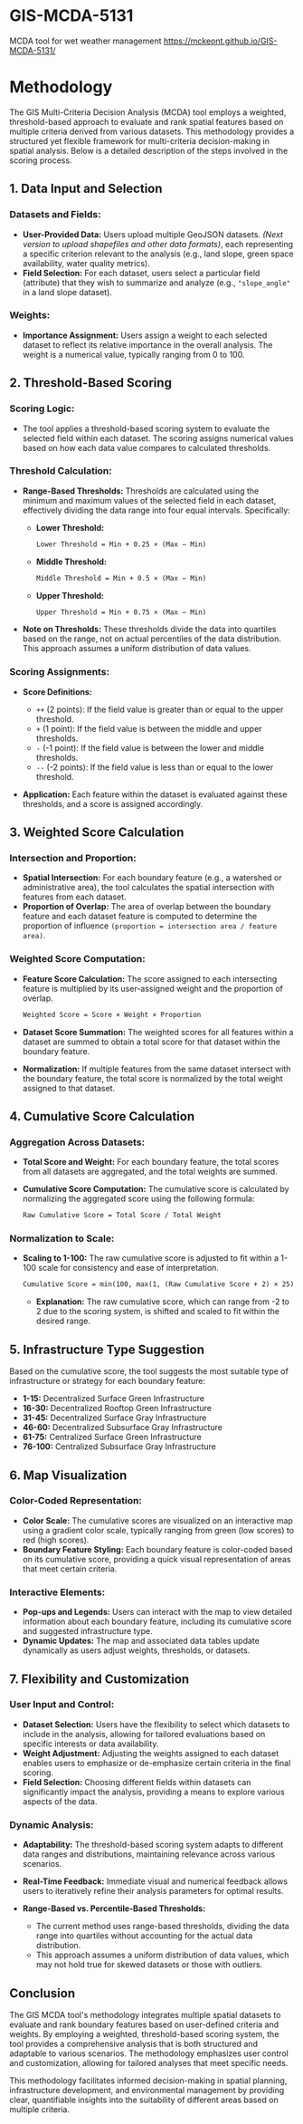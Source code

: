 # GIS-MCDA-5131
MCDA tool for wet weather management
https://mckeont.github.io/GIS-MCDA-5131/ 



# Methodology

The GIS Multi-Criteria Decision Analysis (MCDA) tool employs a weighted, threshold-based approach to evaluate and rank spatial features based on multiple criteria derived from various datasets. This methodology provides a structured yet flexible framework for multi-criteria decision-making in spatial analysis. Below is a detailed description of the steps involved in the scoring process.

## 1. Data Input and Selection

### Datasets and Fields:

- **User-Provided Data:** Users upload multiple GeoJSON datasets. *(Next version to upload shapefiles and other data formats)*, each representing a specific criterion relevant to the analysis (e.g., land slope, green space availability, water quality metrics).
- **Field Selection:** For each dataset, users select a particular field (attribute) that they wish to summarize and analyze (e.g., `"slope_angle"` in a land slope dataset).

### Weights:

- **Importance Assignment:** Users assign a weight to each selected dataset to reflect its relative importance in the overall analysis. The weight is a numerical value, typically ranging from 0 to 100.

## 2. Threshold-Based Scoring

### Scoring Logic:

- The tool applies a threshold-based scoring system to evaluate the selected field within each dataset. The scoring assigns numerical values based on how each data value compares to calculated thresholds.

### Threshold Calculation:

- **Range-Based Thresholds:** Thresholds are calculated using the minimum and maximum values of the selected field in each dataset, effectively dividing the data range into four equal intervals. Specifically:
  - **Lower Threshold:** 

    ```markdown
    Lower Threshold = Min + 0.25 × (Max − Min)
    ```

  - **Middle Threshold:** 

    ```markdown
    Middle Threshold = Min + 0.5 × (Max − Min)
    ```

  - **Upper Threshold:** 

    ```markdown
    Upper Threshold = Min + 0.75 × (Max − Min)
    ```

- **Note on Thresholds:** These thresholds divide the data into quartiles based on the range, not on actual percentiles of the data distribution. This approach assumes a uniform distribution of data values.

### Scoring Assignments:

- **Score Definitions:**
  - `++` (2 points): If the field value is greater than or equal to the upper threshold.
  - `+` (1 point): If the field value is between the middle and upper thresholds.
  - `-` (-1 point): If the field value is between the lower and middle thresholds.
  - `--` (-2 points): If the field value is less than or equal to the lower threshold.
  
- **Application:** Each feature within the dataset is evaluated against these thresholds, and a score is assigned accordingly.

## 3. Weighted Score Calculation

### Intersection and Proportion:

- **Spatial Intersection:** For each boundary feature (e.g., a watershed or administrative area), the tool calculates the spatial intersection with features from each dataset.
- **Proportion of Overlap:** The area of overlap between the boundary feature and each dataset feature is computed to determine the proportion of influence `(proportion = intersection area / feature area)`.

### Weighted Score Computation:

- **Feature Score Calculation:** The score assigned to each intersecting feature is multiplied by its user-assigned weight and the proportion of overlap.

    ```markdown
    Weighted Score = Score × Weight × Proportion
    ```

- **Dataset Score Summation:** The weighted scores for all features within a dataset are summed to obtain a total score for that dataset within the boundary feature.
- **Normalization:** If multiple features from the same dataset intersect with the boundary feature, the total score is normalized by the total weight assigned to that dataset.

## 4. Cumulative Score Calculation

### Aggregation Across Datasets:

- **Total Score and Weight:** For each boundary feature, the total scores from all datasets are aggregated, and the total weights are summed.
- **Cumulative Score Computation:** The cumulative score is calculated by normalizing the aggregated score using the following formula:

    ```markdown
    Raw Cumulative Score = Total Score / Total Weight
    ```

### Normalization to Scale:

- **Scaling to 1-100:** The raw cumulative score is adjusted to fit within a 1-100 scale for consistency and ease of interpretation.

    ```markdown
    Cumulative Score = min(100, max(1, (Raw Cumulative Score + 2) × 25))
    ```

  - **Explanation:** The raw cumulative score, which can range from -2 to 2 due to the scoring system, is shifted and scaled to fit within the desired range.

## 5. Infrastructure Type Suggestion

Based on the cumulative score, the tool suggests the most suitable type of infrastructure or strategy for each boundary feature:

- **1-15:** Decentralized Surface Green Infrastructure
- **16-30:** Decentralized Rooftop Green Infrastructure
- **31-45:** Decentralized Surface Gray Infrastructure
- **46-60:** Decentralized Subsurface Gray Infrastructure
- **61-75:** Centralized Surface Green Infrastructure
- **76-100:** Centralized Subsurface Gray Infrastructure

## 6. Map Visualization

### Color-Coded Representation:

- **Color Scale:** The cumulative scores are visualized on an interactive map using a gradient color scale, typically ranging from green (low scores) to red (high scores).
- **Boundary Feature Styling:** Each boundary feature is color-coded based on its cumulative score, providing a quick visual representation of areas that meet certain criteria.

### Interactive Elements:

- **Pop-ups and Legends:** Users can interact with the map to view detailed information about each boundary feature, including its cumulative score and suggested infrastructure type.
- **Dynamic Updates:** The map and associated data tables update dynamically as users adjust weights, thresholds, or datasets.

## 7. Flexibility and Customization

### User Input and Control:

- **Dataset Selection:** Users have the flexibility to select which datasets to include in the analysis, allowing for tailored evaluations based on specific interests or data availability.
- **Weight Adjustment:** Adjusting the weights assigned to each dataset enables users to emphasize or de-emphasize certain criteria in the final scoring.
- **Field Selection:** Choosing different fields within datasets can significantly impact the analysis, providing a means to explore various aspects of the data.

### Dynamic Analysis:

- **Adaptability:** The threshold-based scoring system adapts to different data ranges and distributions, maintaining relevance across various scenarios.
- **Real-Time Feedback:** Immediate visual and numerical feedback allows users to iteratively refine their analysis parameters for optimal results.

- **Range-Based vs. Percentile-Based Thresholds:**
  - The current method uses range-based thresholds, dividing the data range into quartiles without accounting for the actual data distribution.
  - This approach assumes a uniform distribution of data values, which may not hold true for skewed datasets or those with outliers.



## Conclusion

The GIS MCDA tool's methodology integrates multiple spatial datasets to evaluate and rank boundary features based on user-defined criteria and weights. By employing a weighted, threshold-based scoring system, the tool provides a comprehensive analysis that is both structured and adaptable to various scenarios. The methodology emphasizes user control and customization, allowing for tailored analyses that meet specific needs.

This methodology facilitates informed decision-making in spatial planning, infrastructure development, and environmental management by providing clear, quantifiable insights into the suitability of different areas based on multiple criteria.
